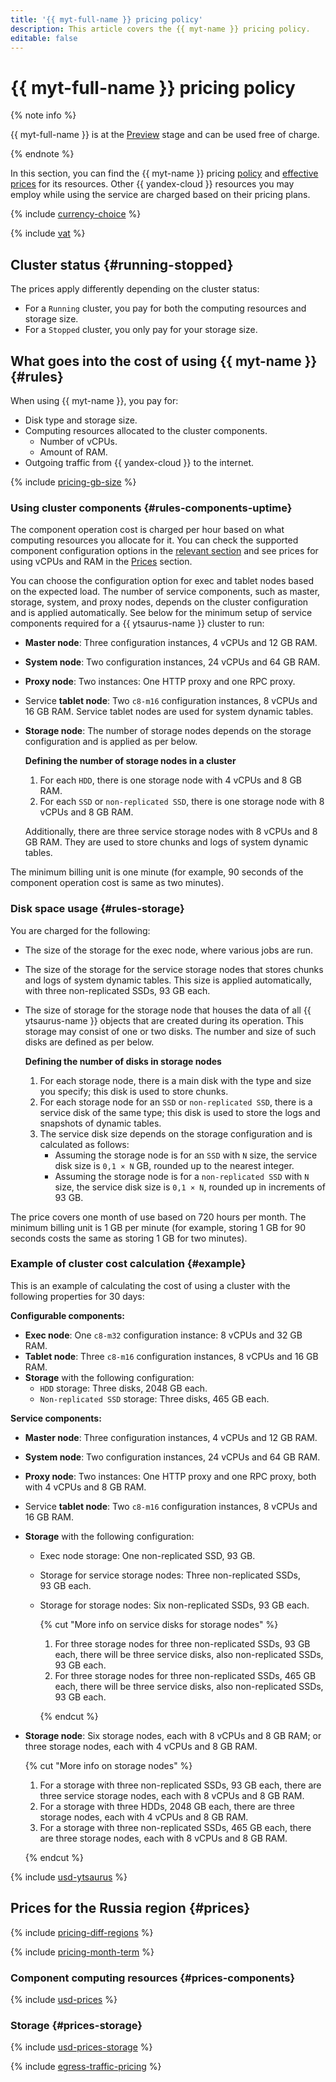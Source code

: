```yaml
---
title: '{{ myt-full-name }} pricing policy'
description: This article covers the {{ myt-name }} pricing policy.
editable: false
---
```


# {{ myt-full-name }} pricing policy



{% note info %}

{{ myt-full-name }} is at the [Preview](../overview/concepts/launch-stages.md) stage and can be used free of charge.

{% endnote %}

In this section, you can find the {{ myt-name }} pricing [policy](#rules) and [effective prices](#prices) for its resources. Other {{ yandex-cloud }} resources you may employ while using the service are charged based on their pricing plans.


{% include [currency-choice](../_includes/pricing/currency-choice.md) %}

{% include [vat](../_includes/vat.md) %}

## Cluster status {#running-stopped}

The prices apply differently depending on the cluster status:

* For a `Running` cluster, you pay for both the computing resources and storage size.
* For a `Stopped` cluster, you only pay for your storage size.

## What goes into the cost of using {{ myt-name }} {#rules}

When using {{ myt-name }}, you pay for:

* Disk type and storage size.
* Computing resources allocated to the cluster components.
   * Number of vCPUs.
   * Amount of RAM.
* Outgoing traffic from {{ yandex-cloud }} to the internet.

{% include [pricing-gb-size](../_includes/pricing-gb-size.md) %}

### Using cluster components {#rules-components-uptime}

The component operation cost is charged per hour based on what computing resources you allocate for it. You can check the supported component configuration options in the [relevant section](concepts/component-types.md) and see prices for using vCPUs and RAM in the [Prices](#prices) section.

You can choose the configuration option for exec and tablet nodes based on the expected load. The number of service components, such as master, storage, system, and proxy nodes, depends on the cluster configuration and is applied automatically. See below for the minimum setup of service components required for a {{ ytsaurus-name }} cluster to run:
* **Master node**: Three configuration instances, 4 vCPUs and 12 GB RAM.
* **System node**: Two configuration instances, 24 vCPUs and 64 GB RAM.
* **Proxy node**: Two instances: One HTTP proxy and one RPC proxy.
* Service **tablet node**: Two `c8-m16` configuration instances, 8 vCPUs and 16 GB RAM. Service tablet nodes are used for system dynamic tables.
* **Storage node**: The number of storage nodes depends on the storage configuration and is applied as per below.

   **Defining the number of storage nodes in a cluster**

   1. For each `HDD`, there is one storage node with 4 vCPUs and 8 GB RAM.
   1. For each `SSD` or `non-replicated SSD`, there is one storage node with 8 vCPUs and 8 GB RAM. 

   Additionally, there are three service storage nodes with 8 vCPUs and 8 GB RAM. They are used to store chunks and logs of system dynamic tables.

The minimum billing unit is one minute (for example, 90 seconds of the component operation cost is same as two minutes).

### Disk space usage {#rules-storage}

You are charged for the following:
* The size of the storage for the exec node, where various jobs are run. 
* The size of the storage for the service storage nodes that stores chunks and logs of system dynamic tables. This size is applied automatically, with three non-replicated SSDs, 93 GB each.
* The size of storage for the storage node that houses the data of all {{ ytsaurus-name }} objects that are created during its operation. This storage may consist of one or two disks. The number and size of such disks are defined as per below.

   **Defining the number of disks in storage nodes**

   1. For each storage node, there is a main disk with the type and size you specify; this disk is used to store chunks.
   1. For each storage node for an `SSD` or `non-replicated SSD`, there is a service disk of the same type; this disk is used to store the logs and snapshots of dynamic tables.
   1. The service disk size depends on the storage configuration and is calculated as follows:
      * Assuming the storage node is for an `SSD` with `N` size, the service disk size is `0,1 × N` GB, rounded up to the nearest integer.
      * Assuming the storage node is for a `non-replicated SSD` with `N` size, the service disk size is `0,1 × N`, rounded up in increments of 93 GB.


The price covers one month of use based on 720 hours per month. The minimum billing unit is 1 GB per minute (for example, storing 1 GB for 90 seconds costs the same as storing 1 GB for two minutes).

### Example of cluster cost calculation {#example}

This is an example of calculating the cost of using a cluster with the following properties for 30 days:

**Configurable components:**
* **Exec node**: One `c8-m32` configuration instance: 8 vCPUs and 32 GB RAM.
* **Tablet node**: Three `c8-m16` configuration instances, 8 vCPUs and 16 GB RAM.
* **Storage** with the following configuration:
   * `HDD` storage: Three disks, 2048 GB each.
   * `Non-replicated SSD` storage: Three disks, 465 GB each.

**Service components:**
* **Master node**: Three configuration instances, 4 vCPUs and 12 GB RAM.
* **System node**: Two configuration instances, 24 vCPUs and 64 GB RAM.
* **Proxy node**: Two instances: One HTTP proxy and one RPC proxy, both with 4 vCPUs and 8 GB RAM.
* Service **tablet node**: Two `c8-m16` configuration instances, 8 vCPUs and 16 GB RAM.
* **Storage** with the following configuration:
   * Exec node storage: One non-replicated SSD, 93 GB.
   * Storage for service storage nodes: Three non-replicated SSDs, 93 GB each.
   * Storage for storage nodes: Six non-replicated SSDs, 93 GB each.

      {% cut "More info on service disks for storage nodes" %}

      1. For three storage nodes for three non-replicated SSDs, 93 GB each, there will be three service disks, also non-replicated SSDs, 93 GB each.
      1. For three storage nodes for three non-replicated SSDs, 465 GB each, there will be three service disks, also non-replicated SSDs, 93 GB each.
   
      {% endcut %}

* **Storage node**: Six storage nodes, each with 8 vCPUs and 8 GB RAM; or three storage nodes, each with 4 vCPUs and 8 GB RAM.

   {% cut "More info on storage nodes" %}
   
   1. For a storage with three non-replicated SSDs, 93 GB each, there are three service storage nodes, each with 8 vCPUs and 8 GB RAM.
   1. For a storage with three HDDs, 2048 GB each, there are three storage nodes, each with 4 vCPUs and 8 GB RAM. 
   1. For a storage with three non-replicated SSDs, 465 GB each, there are three storage nodes, each with 8 vCPUs and 8 GB RAM.
   
   {% endcut %}



{% include [usd-ytsaurus](../_pricing_examples/managed-ytsaurus/usd-example.md) %}


## Prices for the Russia region {#prices}

{% include [pricing-diff-regions](../_includes/pricing-diff-regions.md) %}

{% include [pricing-month-term](../_includes/mdb/pricing-month-term.md) %}

### Component computing resources {#prices-components}



{% include [usd-prices](../_pricing/managed-ytsaurus/usd-components.md) %}


### Storage {#prices-storage}



{% include [usd-prices-storage](../_pricing/managed-ytsaurus/usd-storage.md) %}


{% include [egress-traffic-pricing](../_includes/egress-traffic-pricing.md) %}
